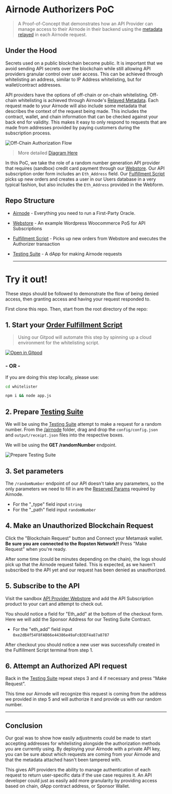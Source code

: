 # Airnode Authorizers PoC

> A Proof-of-Concept that demonstrates how an API Provider can manage access to their Airnode in their backend using the [metadata relayed](https://docs.api3.org/airnode/v0.5/concepts/relay-meta-auth.html) in each Airnode request.

## Under the Hood

Secrets used on a public blockchain become public. It is important that we avoid sending API secrets over the blockchain while still allowing API providers granular control over user access. This can be achieved through whitelisting an address, similar to IP Address whitelisting, but for wallet/contract addresses.

API providers have the options of off-chain or on-chain whitelisting. Off-chain whitelisting is achieved through Airnode's [Relayed Metadata](https://docs.api3.org/airnode/v0.5/concepts/relay-meta-auth.html). Each request made to your Airnode will also include some metadata that describes the context of the request being made. This includes the contract, wallet, and chain information that can be checked against your back end for validity. This makes it easy to only respond to requests that are made from addresses provided by paying customers during the subscription process. 

![Off-Chain Authorization Flow](https://user-images.githubusercontent.com/26840412/161104448-7edf4d82-384f-4281-b8da-9e5905e20b1b.png)

> More detailed [Diagram Here](https://docs.api3.org/airnode/v0.5/concepts/relay-meta-auth.html#simple-example)

In this PoC, we take the role of a random number generation API provider that requires (sandbox) credit card payment through our [Webstore](http://13.233.252.69/). Our API subscription order form includes an `Eth_Address` field. Our [Fulfillment Script](/whitelister) picks up new orders and creates a user in our Users database in a very typical fashion, but also includes the `Eth_Address` provided in the Webform.

## Repo Structure

- [Airnode](/airnode) - Everything you need to run a First-Party Oracle.
- [Webstore](http://13.233.252.69/) - An example Wordpress Woocommerce PoS for API Subscriptions
- [Fulfillment Script](/whitelister) - Picks up new orders from Webstore and executes the Authorizer transaction
- [Testing Suite](https://master.d3unh1kz3ytpci.amplifyapp.com/) - A dApp for making Airnode requests

  ***

# Try it out!

These steps should be followed to demonstrate the flow of being denied access, then granting access and having your request responded to.

First clone this repo. Then, start from the root directory of the repo:

## 1. Start your [Order Fulfillment Script](/whitelister)

> Using our Gitpod will automate this step by spinning up a cloud environment for the whitelisting script. 

[![Open in Gitpod](https://gitpod.io/button/open-in-gitpod.svg)](https://gitpod.io/#https://github.com/camronh/Subscription-PoC)

 ###  **\- OR -**

If you are doing this step locally, please use:
```sh
cd whitelister

npm i && node app.js
```

## 2. Prepare [Testing Suite](https://master.d3unh1kz3ytpci.amplifyapp.com/)
We will be using the [Testing Suite](https://master.d3unh1kz3ytpci.amplifyapp.com/) attempt to make a request for a random number. From the [/airnode](/airnode) folder, drag and drop the `config/config.json` and `output/receipt.json` files into the respective boxes. 

We will be using the **GET /randomNumber** endpoint.

![Prepare Testing Suite](https://user-images.githubusercontent.com/26840412/161105082-abbcc3dd-3b6a-47d1-869d-d9d4f82cad6d.png)


## 3. Set parameters

The `/randomNumber` endpoint of our API doesn't take any parameters, so the only parameters we need to fill in are the [Reserved Params](https://docs.api3.org/ois/v1.0.0/reserved-parameters.html) required by Airnode.

- For the "_type" field input `string`
- For the "_path" field input `randomNumber`

## 4. Make an Unauthorized Blockchain Request

Click the "Blockchain Request" button and Connect your Metamask wallet. **Be sure you are connected to the Ropsten Network!!** Press "Make Request" when you're ready.

After some time (could be minutes depending on the chain), the logs should pick up that the Airnode request failed. This is expected, as we haven't subscribed to the API yet and our request has been denied as unauthorized.



## 5. Subscribe to the API

Visit the sandbox [API Provider Webstore](http://13.233.252.69/product/api-subscription/) and add the API Subscription product to your cart and attempt to check out. 

You should notice a field for "Eth_add" at the bottom of the checkout form. Here we will add the Sponsor Address for our Testing Suite Contract. 

- For the "eth_add" field input `0xe2dB4f54F8FAB66e44386e49aFcB3EF4a87a8787`

After checkout you should notice a new user was successfully created in the Fulfillment Script terminal from step 1. 

## 6. Attempt an Authorized API request

Back in the [Testing Suite](https://master.d3unh1kz3ytpci.amplifyapp.com/) repeat steps 3 and 4 if necessary and press "Make Request".

This time our Airnode will recognize this request is coming from the address we provided in step 5 and will authorize it and provide us with our random number.

---
## Conclusion

Our goal was to show how easily adjustments could be made to start accepting addresses for whitelisting alongside the authorization methods you are currently using. By deploying your Airnode with a private API key, you can be sure about which requests are coming from your Airnode and that the metadata attached hasn't been tampered with. 

This gives API providers the ability to manage authentication of each request to return user-specific data if the use case requires it. An API developer could just as easily add more granularity by providing access based on chain, dApp contract address, or Sponsor Wallet. 

